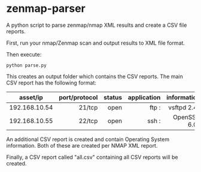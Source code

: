 # zenmap-parser
A python script to parse zenmap/nmap XML results and create a CSV file reports. 

First, run your nmap/Zenmap scan and output results to XML file format.

Then execute: 

```
python parse.py 
```
This creates an output folder which contains the CSV reports. The main CSV report has the following format:

| asset/ip      | port/protocol | status  | application  | information  |
| ------------- | -------------:| -------:| ------------:| ------------:|
| 192.168.10.54 | 21/tcp        | open    |     ftp     :| vsftpd 2.4  :|
| 192.168.10.55 | 22/tcp        | open    |     ssh     :| OpenSSH 6.0 :|

An additional CSV report is created and contain Operating System information. Both of these are created per NMAP XML report.

Finally, a CSV report called "all.csv" containing all CSV reports will be created.
